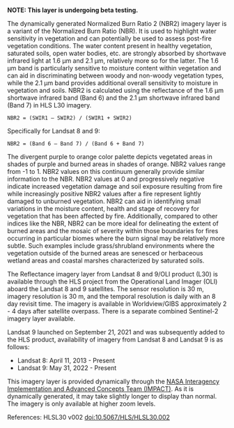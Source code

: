 **NOTE: This layer is undergoing beta testing.**

The dynamically generated Normalized Burn Ratio 2 (NBR2) imagery layer is a variant of the Normalized Burn Ratio (NBR). It is used to highlight water sensitivity in vegetation and can potentially be used to assess post-fire vegetation conditions. The water content present in healthy vegetation, saturated soils, open water bodies, etc. are strongly absorbed by shortwave infrared light at 1.6 µm and 2.1 µm, relatively more so for the latter. The 1.6 µm band is particularly sensitive to moisture content within vegetation and can aid in discriminating between woody and non-woody vegetation types, while the 2.1 µm band provides additional overall sensitivity to moisture in vegetation and soils. NBR2 is calculated using the reflectance of the 1.6 µm shortwave infrared band (Band 6) and the 2.1 µm shortwave infrared band (Band 7) in HLS L30 imagery.

`NBR2 = (SWIR1 – SWIR2) / (SWIR1 + SWIR2)`

Specifically for Landsat 8 and 9:

`NBR2 = (Band 6 – Band 7) / (Band 6 + Band 7)`

The divergent purple to orange color palette depicts vegetated areas in shades of purple and burned areas in shades of orange. NBR2 values range from -1 to 1. NBR2 values on this continuum generally provide similar information to the NBR. NBR2 values at 0 and progressively negative indicate increased vegetation damage and soil exposure resulting from fire while increasingly positive NBR2 values after a fire represent lightly damaged to unburned vegetation. NBR2 can aid in identifying small variations in the moisture content, health and stage of recovery for vegetation that has been affected by fire. Additionally, compared to other indices like the NBR, NBR2 can be more ideal for delineating the extent of burned areas and the mosaic of severity within those boundaries for fires occurring in particular biomes where the burn signal may be relatively more subtle. Such examples include grass/shrubland environments where the vegetation outside of the burned areas are senesced or herbaceous wetland areas and coastal marshes characterized by saturated soils.

The Reflectance imagery layer from Landsat 8 and 9/OLI product (L30) is available through the HLS project from the Operational Land Imager (OLI) aboard the Landsat 8 and 9 satellites. The sensor resolution is 30 m, imagery resolution is 30 m, and the temporal resolution is daily with an 8 day revisit time. The imagery is available in Worldview/GIBS approximately 2 - 4 days after satellite overpass. There is a separate combined Sentinel-2 imagery layer available.

Landsat 9 launched on September 21, 2021 and was subsequently added to the HLS product, availability of imagery from Landsat 8 and Landsat 9 is as follows:
- Landsat 8: April 11, 2013 - Present
- Landsat 9: May 31, 2022 - Present

This imagery layer is provided dynamically through the [NASA Interagency Implementation and Advanced Concepts Team (IMPACT)](https://www.earthdata.nasa.gov/about/impact). As it is dynamically generated, it may take slightly longer to display than normal. The imagery is only available at higher zoom levels.

References: HLSL30 v002 [doi:10.5067/HLS/HLSL30.002](https://doi.org/10.5067/HLS/HLSL30.002)